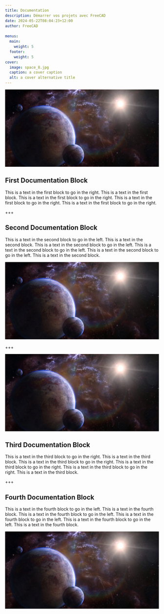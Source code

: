 ```yaml
---
title: Documentation
description: Démarrer vos projets avec FreeCAD
date: 2024-05-22T08:04:23+12:00
author: FreeCAD

menus:
  main:
    weight: 5
  footer:
    weight: 5
cover:
  image: space_8.jpg
  caption: a cover caption
  alt: a cover alternative title
---
```


[![LINK TO GITHUB](space_8.jpg)](https://github.com/freecad 'Link to GitHub')

## First Documentation Block

This is a text in the first block to go in the right. This is a text in the first block. This is a text in the first block to go in the right. This is a text in the first block to go in the right. This is a text in the first block to go in the right.

+++

## Second Documentation Block

This is a text in the second block to go in the left. This is a text in the second block. This is a text in the second block to go in the left. This is a text in the second block to go in the left. This is a text in the second block to go in the left. This is a text in the second block.

![](space_8.jpg)

+++

![](space_8.jpg)

## Third Documentation Block

This is a text in the third block to go in the right. This is a text in the third block. This is a text in the third block to go in the right. This is a text in the third block to go in the right. This is a text in the third block to go in the right. This is a text in the third block.

+++

## Fourth Documentation Block

This is a text in the fourth block to go in the left. This is a text in the fourth block. This is a text in the fourth block to go in the left. This is a text in the fourth block to go in the left. This is a text in the fourth block to go in the left. This is a text in the fourth block.

![](space_8.jpg)
